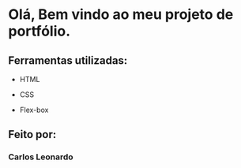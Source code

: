 # Olá, Bem vindo ao meu projeto de portfólio.
## Ferramentas utilizadas:

* HTML

* CSS

* Flex-box

## Feito por:

### Carlos Leonardo
